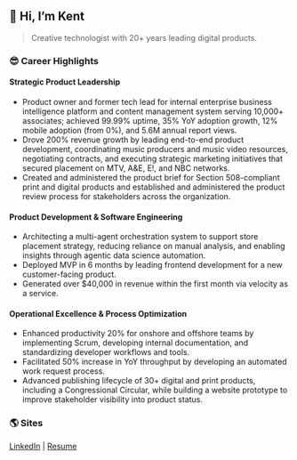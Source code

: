 ## **👋 Hi, I’m Kent**

> Creative technologist with 20+ years leading digital products.

### 😎 Career Highlights

#### Strategic Product Leadership

- Product owner and former tech lead for internal enterprise business intelligence platform and content management system serving 10,000+ associates; achieved 99.99% uptime, 35% YoY adoption growth, 12% mobile adoption (from 0%), and 5.6M annual report views.
- Drove 200% revenue growth by leading end-to-end product development, coordinating music producers and music video resources, negotiating contracts, and executing strategic marketing initiatives that secured placement on MTV, A&E, E!, and NBC networks.
- Created and administered the product brief for Section 508-compliant print and digital products and established and administered the product review process for stakeholders across the organization.

#### Product Development & Software Engineering

- Architecting a multi-agent orchestration system to support store placement strategy, reducing reliance on manual analysis, and enabling insights through agentic data science automation.
- Deployed MVP in 6 months by leading frontend development for a new customer-facing product.
- Generated over $40,000 in revenue within the first month via velocity as a service.

#### Operational Excellence & Process Optimization

- Enhanced productivity 20% for onshore and offshore teams by implementing Scrum, developing internal documentation, and standardizing developer workflows and tools.
- Facilitated 50% increase in YoY throughput by developing an automated work request process.
- Advanced publishing lifecycle of 30+ digital and print products, including a Congressional Circular, while building a website prototype to improve stakeholder visibility into product status.

### 🌎 Sites

[LinkedIn](https://www.linkedin.com/in/theartofwarren/) | [Resume](https://www.kentwarren.dev)
